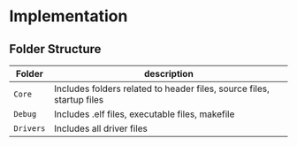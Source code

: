# Implementation

## Folder Structure
Folder        | description
--------------| ----------------------------------------------
`Core`         | Includes folders related to header files, source files, startup files
`Debug`         | Includes .elf files, executable files, makefile
`Drivers` | Includes all driver files
